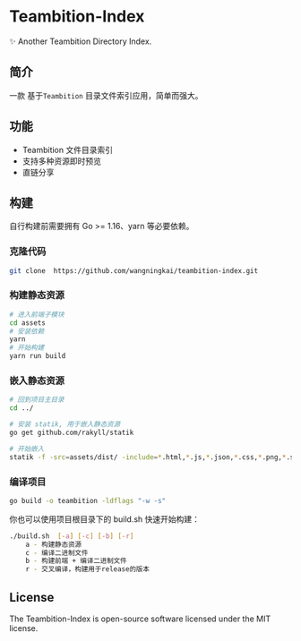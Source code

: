 # Teambition-Index

✨ Another Teambition Directory Index.

## 简介

一款 基于`Teambition` 目录文件索引应用，简单而强大。

## 功能

- Teambition 文件目录索引
- 支持多种资源即时预览
- 直链分享

## 构建

自行构建前需要拥有 Go >= 1.16、yarn 等必要依赖。

### 克隆代码

```bash
git clone  https://github.com/wangningkai/teambition-index.git
```

### 构建静态资源

```bash
# 进入前端子模块
cd assets
# 安装依赖
yarn
# 开始构建
yarn run build
```

### 嵌入静态资源

```bash
# 回到项目主目录
cd ../

# 安装 statik, 用于嵌入静态资源
go get github.com/rakyll/statik

# 开始嵌入
statik -f -src=assets/dist/ -include=*.html,*.js,*.json,*.css,*.png,*.svg,*.ico,*.woff2,*.woff
```

### 编译项目

```bash
go build -o teambition -ldflags "-w -s"
```

你也可以使用项目根目录下的 build.sh 快速开始构建：

```bash
./build.sh  [-a] [-c] [-b] [-r]
	a - 构建静态资源
	c - 编译二进制文件
	b - 构建前端 + 编译二进制文件
	r - 交叉编译，构建用于release的版本
```

## License

The Teambition-Index is open-source software licensed under the MIT license.
